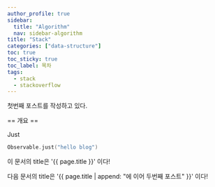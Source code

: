 ```yaml
---
author_profile: true
sidebar:
  title: "Algorithm"
  nav: sidebar-algorithm
title: "Stack"
categories: ["data-structure"]
toc: true
toc_sticky: true
toc_label: 목차
tags:
  - stack
  - stackoverflow
---
```


첫번째 포스트를 작성하고 있다.

== 개요 ==

Just

```swift
Observable.just("hello blog")
```

이 문서의 title은 '{{ page.title }}' 이다!

다음 문서의 title은 '{{ page.title | append: "에 이어 두번째 포스트" }}' 이다!
